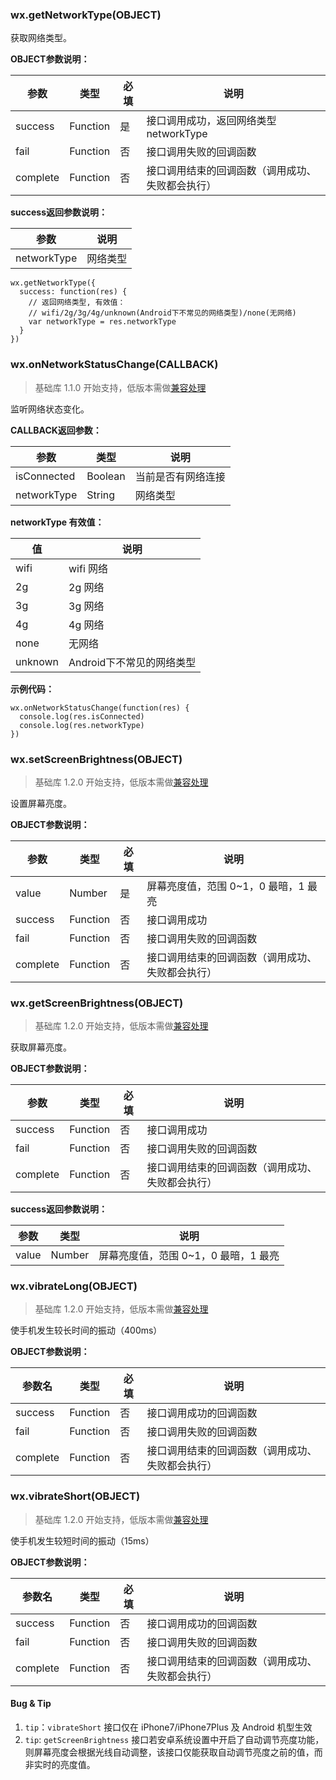 <!-- https://developers.weixin.qq.com/miniprogram/dev/api/device.html -->

### wx.getNetworkType(OBJECT)

获取网络类型。

**OBJECT参数说明：**

  参数       |  类型       |  必填 |  说明                        
-------------|-------------|-------|------------------------------
  success    |  Function   |  是   |接口调用成功，返回网络类型 networkType
  fail       |  Function   |  否   |  接口调用失败的回调函数      
  complete   |  Function   |  否   |接口调用结束的回调函数（调用成功、失败都会执行）

**success返回参数说明：**

  参数          |  说明   
----------------|---------
  networkType   | 网络类型

    wx.getNetworkType({
      success: function(res) {
        // 返回网络类型, 有效值：
        // wifi/2g/3g/4g/unknown(Android下不常见的网络类型)/none(无网络)
        var networkType = res.networkType
      }
    })
    

### wx.onNetworkStatusChange(CALLBACK)

> 基础库 1.1.0 开始支持，低版本需做[兼容处理](https://developers.weixin.qq.com/miniprogram/dev/framework/compatibility.html)

监听网络状态变化。

**CALLBACK返回参数：**

  参数          |  类型      |  说明        
----------------|------------|--------------
  isConnected   |  Boolean   |当前是否有网络连接
  networkType   |  String    |  网络类型    

**networkType 有效值：**

  值        |  说明               
------------|---------------------
  wifi      |  wifi 网络          
  2g        |  2g 网络            
  3g        |  3g 网络            
  4g        |  4g 网络            
  none      |  无网络             
  unknown   |Android下不常见的网络类型

**示例代码：**

    wx.onNetworkStatusChange(function(res) {
      console.log(res.isConnected)
      console.log(res.networkType)
    })
    

### wx.setScreenBrightness(OBJECT)

> 基础库 1.2.0 开始支持，低版本需做[兼容处理](https://developers.weixin.qq.com/miniprogram/dev/framework/compatibility.html)

设置屏幕亮度。

**OBJECT参数说明：**

  参数       |  类型       |  必填 |  说明                       
-------------|-------------|-------|-----------------------------
  value      |  Number     |  是   |屏幕亮度值，范围 0~1，0 最暗，1 最亮
  success    |  Function   |  否   |  接口调用成功               
  fail       |  Function   |  否   |  接口调用失败的回调函数     
  complete   |  Function   |  否   |接口调用结束的回调函数（调用成功、失败都会执行）

### wx.getScreenBrightness(OBJECT)

> 基础库 1.2.0 开始支持，低版本需做[兼容处理](https://developers.weixin.qq.com/miniprogram/dev/framework/compatibility.html)

获取屏幕亮度。

**OBJECT参数说明：**

  参数       |  类型       |  必填 |  说明                       
-------------|-------------|-------|-----------------------------
  success    |  Function   |  否   |  接口调用成功               
  fail       |  Function   |  否   |  接口调用失败的回调函数     
  complete   |  Function   |  否   |接口调用结束的回调函数（调用成功、失败都会执行）

**success返回参数说明：**

  参数    |  类型     |  说明                     
----------|-----------|---------------------------
  value   |  Number   |屏幕亮度值，范围 0~1，0 最暗，1 最亮

### wx.vibrateLong(OBJECT)

> 基础库 1.2.0 开始支持，低版本需做[兼容处理](https://developers.weixin.qq.com/miniprogram/dev/framework/compatibility.html)

使手机发生较长时间的振动（400ms）

**OBJECT参数说明：**

  参数名     |  类型       |  必填 |  说明                       
-------------|-------------|-------|-----------------------------
  success    |  Function   |  否   |  接口调用成功的回调函数     
  fail       |  Function   |  否   |  接口调用失败的回调函数     
  complete   |  Function   |  否   |接口调用结束的回调函数（调用成功、失败都会执行）

### wx.vibrateShort(OBJECT)

> 基础库 1.2.0 开始支持，低版本需做[兼容处理](https://developers.weixin.qq.com/miniprogram/dev/framework/compatibility.html)

使手机发生较短时间的振动（15ms）

**OBJECT参数说明：**

  参数名     |  类型       |  必填 |  说明                       
-------------|-------------|-------|-----------------------------
  success    |  Function   |  否   |  接口调用成功的回调函数     
  fail       |  Function   |  否   |  接口调用失败的回调函数     
  complete   |  Function   |  否   |接口调用结束的回调函数（调用成功、失败都会执行）

#### Bug & Tip

1.  `tip`：`vibrateShort` 接口仅在 iPhone7/iPhone7Plus 及 Android 机型生效
2.  `tip`: `getScreenBrightness` 接口若安卓系统设置中开启了自动调节亮度功能，则屏幕亮度会根据光线自动调整，该接口仅能获取自动调节亮度之前的值，而非实时的亮度值。
